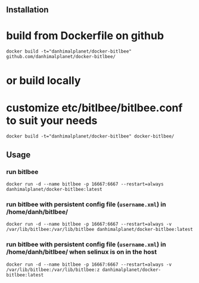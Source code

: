 ## Installation

# build from Dockerfile on github
`docker build -t="danhimalplanet/docker-bitlbee" github.com/danhimalplanet/docker-bitlbee/`

# or build locally
# customize etc/bitlbee/bitlbee.conf to suit your needs
`docker build -t="danhimalplanet/docker-bitlbee" docker-bitlbee/`

## Usage

### run bitlbee

`docker run -d --name bitlbee -p 16667:6667 --restart=always danhimalplanet/docker-bitlbee:latest`

### run bitlbee with persistent config file (`username.xml`) in /home/danh/bitlbee/
 
`docker run -d --name bitlbee -p 16667:6667 --restart=always -v /var/lib/bitlbee:/var/lib/bitlbee danhimalplanet/docker-bitlbee:latest`

### run bitlbee with persistent config file (`username.xml`) in /home/danh/bitlbee/ when selinux is on in the host

`docker run -d --name bitlbee -p 16667:6667 --restart=always -v /var/lib/bitlbee:/var/lib/bitlbee:z danhimalplanet/docker-bitlbee:latest`

